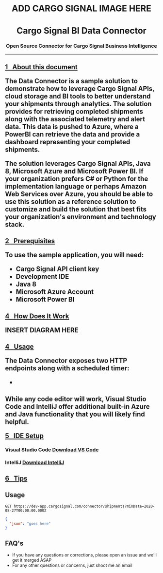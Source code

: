 
<style type="text/css">
  .sectionHeader {
    color: "#0366d6"
  }
</style>
<h1 align="center">ADD CARGO SIGNAL IMAGE HERE</h1>
<h1 align="center">Cargo Signal BI Data Connector</h1>

<h3 align="center">
Open Source Connector for Cargo Signal Business Intelligence
</h3>

<hr/>

<h2>
<a href="#id1">1&nbsp;&nbsp;&nbsp;About this document</a>
  <p>The Data Connector is a sample solution to demonstrate how to leverage Cargo Signal APIs, cloud storage and BI tools to better understand your shipments through analytics.  The solution provides for retrieving completed shipments along with the associated telemetry and alert data. This data is pushed to Azure, where a PowerBI can retrieve the data and provide a dashboard representing your completed shipments.</p>
  <p>The solution leverages Cargo Signal APIs, Java 8, Microsoft Azure and Microsoft Power BI.  If your organization prefers C# or Python for the implementation language or perhaps Amazon Web Services over Azure, you should be able to use this solution as a reference solution to customize and build the solution that best fits your organization's environment and technology stack.</p>
</h2>

<h2>
<a href="#id2">2&nbsp;&nbsp;&nbsp;Prerequisites</a>
  <p>To use the sample application, you will need:</p>
  <ul>
    <li>Cargo Signal API client key</li>
    <li>Development IDE</li>
    <li>Java 8</li>
    <li>Microsoft Azure Account</li>
    <li>Microsoft Power BI</li>
  <ul>
</h2>

<h2>
  <a href="#id4">4&nbsp;&nbsp;&nbsp;How Does It Work</a>
  <p>INSERT DIAGRAM HERE
</h2>

<h2>
<a href="#id4">4&nbsp;&nbsp;&nbsp;Usage</a>
  <p>The Data Connector exposes two HTTP endpoints along with a scheduled timer:</p>
  <ul>
    <li></li>
  </ul>
</h2>

<h2>
  <p>While any code editor will work, Visual Studio Code and IntelliJ offer additional built-in Azure and Java functionality that you will likely find helpful.</p>
<a href="#id5">5&nbsp;&nbsp;&nbsp;IDE Setup</a>
  <h3>Visual Studio Code <a href="https://code.visualstudio.com/download">Download VS Code</a></h3>
  <h3>IntelliJ <a href="https://www.jetbrains.com/idea/download/">Download IntelliJ</a></h3>
</h2>

<h2>
<a href="#id6">6&nbsp;&nbsp;&nbsp;Tips</a>
</h2>


## Usage

```http
GET https://dev-app.cargosignal.com/connector/shipments?minDate=2020-08-27T00:00:00.000Z
```

```json
{
  "json": "goes here"
}
```


## FAQ's

* If you have any questions or corrections, please open an issue and we'll get it merged ASAP
* For any other questions or concerns, just shoot me an email
